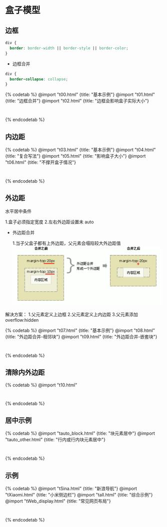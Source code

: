 # 盒子模型

## 边框

```css
div {
  border: border-width || border-style || border-color;
}
```
- 边框合并

```css
div {
  border-collapse: collapse;
}
```

{% codetab %}
@import "t00.html" {title: "基本示例"}
@import "t01.html" {title: "边框合并"}
@import "t02.html" {title: "边框会影响盒子实际大小"}

```txt
```
```txt
```
{% endcodetab %}

## 内边距

{% codetab %}
@import "t03.html" {title: "基本示例"}
@import "t04.html" {title: "复合写法"}
@import "t05.html" {title: "影响盒子大小"}
@import "t06.html" {title: "不撑开盒子情况"}

```txt
```
```txt
```
{% endcodetab %}

## 外边距

 水平居中条件

  1.盒子必须指定宽度 2.左右外边距设置未 auto

* 外边距合并

  1.当子父盒子都有上外边距，父元素会塌陷较大外边距值
  ![](20221223155424.png)

解决方案： 1.父元素定义上边框 2.父元素定义上内边距 3.父元素添加 overflow:hidden

{% codetab %}
@import "t07.html" {title: "基本示例"}
@import "t08.html" {title: "外边距合并-相邻块"}
@import "t09.html" {title: "外边距合并-嵌套块"}

```txt
```
```txt
```
{% endcodetab %}

## 清除内外边距

{% codetab %}
@import "t10.html"

```txt
```
```txt
```
{% endcodetab %}

## 居中示例

{% codetab %}
@import "tauto_block.html" {title: "块元素居中"}
@import "tauto_other.html" {title: "行内或行内块元素居中"}

```txt
```
```txt
```
{% endcodetab %}

## 示例

{% codetab %}
@import "tSina.html" {title: "新浪导航"}
@import "tXiaomi.html" {title: "小米侧边栏"}
@import "tall.html" {title: "综合示例"}
@import "tWeb_display.html" {title: "常见网页布局"}

```txt
```
```txt
```
{% endcodetab %}






